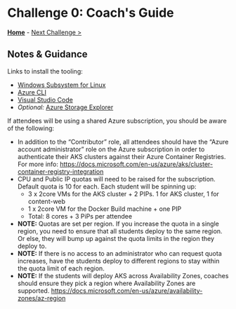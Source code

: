 # Challenge 0: Coach's Guide

**[Home](README.md)** - [Next Challenge >](./01-containers.md)

## Notes & Guidance

Links to install the tooling:

- [Windows Subsystem for Linux](https://docs.microsoft.com/en-us/windows/wsl/install-win10)
- [Azure CLI](https://docs.microsoft.com/en-us/cli/azure/install-azure-cli?view=azure-cli-latest)
- [Visual Studio Code](https://code.visualstudio.com/)
- *Optional:* [Azure Storage Explorer](http://storageexplorer.com)

If attendees will be using a shared Azure subscription, you should be aware of the following:
- In addition to the “Contributor” role, all attendees should have the  “Azure account administrator” role on the Azure subscription in order to authenticate their AKS clusters against their Azure Container Registries.  For more info: <https://docs.microsoft.com/en-us/azure/aks/cluster-container-registry-integration>
- CPU and Public IP quotas will need to be raised for the subscription.  Default quota is 10 for each.  Each student will be spinning up:
	- 3 x 2core VMs for the AKS cluster + 2 PIPs. 1 for AKS cluster, 1 for content-web
	- 1 x 2core VM for the Docker Build machine + one PIP
	- Total: 8 cores + 3 PiPs per attendee
- **NOTE:** Quotas are set per region.  If you increase the quota in a single region, you need to ensure that all students deploy to the same region.  Or else, they will bump up against the quota limits in the region they deploy to.
- **NOTE:** If there is no access to an administrator who can request quota increases, have the students deploy to different regions to stay within the quota limit of each region.
- **NOTE:** If the students will deploy AKS across Availability Zones, coaches should ensure they pick a region where Availability Zones are supported. 
<https://docs.microsoft.com/en-us/azure/availability-zones/az-region>

